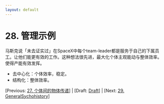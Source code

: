 ```yaml
---
layout: default
---
```

# 28. 管理示例

马斯克说「未去证实过」在SpaceX中每个team-leader都是服务于自己的下属员工。让他们能更有效的工作。这种想法很先进，最大化个体主观能动与整体效率。使得产能有效发挥。

* 去中心化：个体效率，稳定。
* 结构化：整体效率。

[Previous: [27. 个体间的物体传递](27.md)] | [Draft: [Draft](../Draft.md)] | [Next: [29. GeneralSychohistory](29.md)]